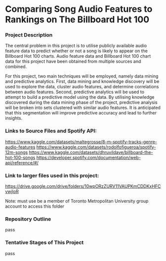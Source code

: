 # Comparing Song Audio Features to Rankings on The Billboard Hot 100

### Project Description

The central problem in this project is to utilise publicly available audio feature data to predict whether or not a song is likely to appear on the Billboard Hot 100 charts. Audio feature data and Billboard Hot 100 chart data for this project have been obtained from multiple sources and combined.

For this project, two main techniques will be employed, namely data mining and predictive analytics. First, data mining and knowledge discovery will be used to explore the data, cluster audio features, and determine correlations between audio features. Second, predictive analytics will be used to attempt to build a predictive model using the data. By utilising knowledge discovered during the data mining phase of the project, predictive analysis will be broken into sets clustered with similar audio features. It is anticipated that this segmentation will improve predictive accuracy and lead to further insights.

### Links to Source Files and Spotify API:
https://www.kaggle.com/datasets/maltegrosse/8-m-spotify-tracks-genre-audio-features
https://www.kaggle.com/datasets/rodolfofigueroa/spotify-12m-songs
https://www.kaggle.com/datasets/dhruvildave/billboard-the-hot-100-songs
https://developer.spotify.com/documentation/web-api/reference/#/

### Link to larger files used in this project:
https://drive.google.com/drive/folders/10wpORzZURV11VAUPKmCDDKxHFCvwjloR

Note: must use be a member of Toronto Metropolitan University group account to access this folder

### Repository Outline

pass

### Tentative Stages of This Project

pass

